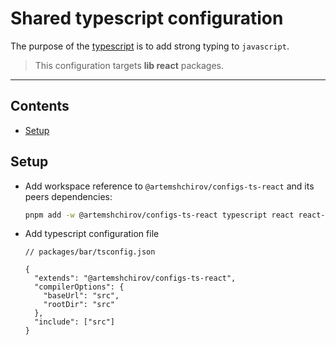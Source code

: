 # Shared typescript configuration

The purpose of the [typescript](https://www.typescriptlang.org/) is to add strong typing to `javascript`.

> This configuration targets **lib react** packages.

---

## Contents

- [Setup](#setup)

## Setup

- Add workspace reference to `@artemshchirov/configs-ts-react` and its peers dependencies:

  ```sh
  pnpm add -w @artemshchirov/configs-ts-react typescript react react-dom @types/node @types/react @types/react-dom
  ```

- Add typescript configuration file

  ```jsonc
  // packages/bar/tsconfig.json

  {
    "extends": "@artemshchirov/configs-ts-react",
    "compilerOptions": {
      "baseUrl": "src",
      "rootDir": "src"
    },
    "include": ["src"]
  }
  ```
